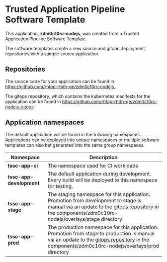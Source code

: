 # Trusted Application Pipeline Software Template

This application, **zdm0c10rc-nodejs**, was created from a Trusted Application Pipeline Software Template.

The software templates create a new source and gitops deployment repositories with a sample source application. 

## Repositories

The source code for your application can be found in [https://github.com/rhtap-rhdh-qe/zdm0c10rc-nodejs ](https://github.com/rhtap-rhdh-qe/zdm0c10rc-nodejs ).
 
The gitops repository, which contains the kubernetes manifests for the application can be found in 
[https://github.com/rhtap-rhdh-qe/zdm0c10rc-nodejs-gitops ](https://github.com/rhtap-rhdh-qe/zdm0c10rc-nodejs-gitops ) 

## Application namespaces 

The default application will be found in the following namespaces. Applications can be deployed into unique namespaces or multiple software templates can also bet generated into the same group namespaces.  

|  Namespace   |  Description   |  
| -------- | -------- |
| **tssc-app-ci** | The namespace used for CI workloads |
| **tssc-app-development** | The default application during development. Every build will be deployed to this namespace for testing. |
| **tssc-app-stage** | The staging namespace for this application. Promotion from development to stage is manual via an update to the [gitops repository](https://github.com/rhtap-rhdh-qe/zdm0c10rc-nodejs-gitops ) in the components/zdm0c10rc-nodejs/overlays/stage directory |
| **tssc-app-prod** | The production namespace for this application. Promotion from stage to production is manual via an update to the [gitops repository](https://github.com/rhtap-rhdh-qe/zdm0c10rc-nodejs-gitops ) in the components/zdm0c10rc-nodejs/overlays/prod directory |